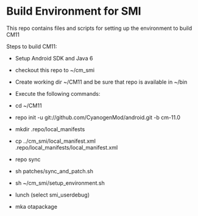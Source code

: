 # Build Environment for SMI
This repo contains files and scripts for setting up the environment to build CM11

Steps to build CM11:

- Setup Android SDK and Java 6
- checkout this repo to ~/cm_smi
- Create working dir ~/CM11 and be sure that repo is available in ~/bin
- Execute the following commands:

- cd ~/CM11
- repo init -u git://github.com/CyanogenMod/android.git -b cm-11.0
- mkdir .repo/local_manifests
- cp ../cm_smi/local_manifest.xml .repo/local_manifests/local_manifest.xml
- repo sync
- sh patches/sync_and_patch.sh
- sh ~/cm_smi/setup_environment.sh
- lunch (select smi_userdebug)
- mka otapackage
